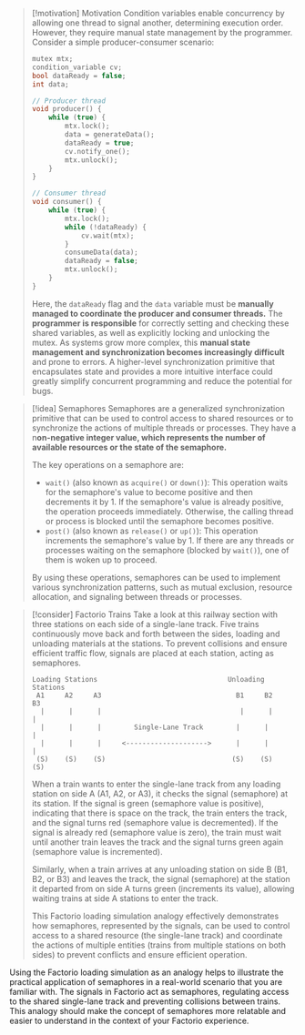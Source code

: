 > [!motivation] Motivation
> Condition variables enable concurrency by allowing one thread to signal another, determining execution order. However, they require manual state management by the programmer. Consider a simple producer-consumer scenario:
> ```cpp
> mutex mtx; 
> condition_variable cv;
> bool dataReady = false;
> int data;
> 
> // Producer thread
> void producer() {
>     while (true) {
>         mtx.lock();
>         data = generateData();
>         dataReady = true;
>         cv.notify_one();
>         mtx.unlock();
>     }
> }
> 
> // Consumer thread
> void consumer() {
>     while (true) {
>         mtx.lock();
>         while (!dataReady) {
>             cv.wait(mtx);
>         }
>         consumeData(data);
>         dataReady = false;
>         mtx.unlock();
>     }
> }
> ```
> Here, the `dataReady` flag and the `data` variable must be **manually managed to coordinate the producer and consumer threads.** The **programmer is responsible** for correctly setting and checking these shared variables, as well as explicitly locking and unlocking the mutex. As systems grow more complex, this **manual state management and synchronization becomes increasingly difficult** and prone to errors. A higher-level synchronization primitive that encapsulates state and provides a more intuitive interface could greatly simplify concurrent programming and reduce the potential for bugs.

> [!idea] Semaphores
> Semaphores are a generalized synchronization primitive that can be used to control access to shared resources or to synchronize the actions of multiple threads or processes. They have a n**on-negative integer value, which represents the number of available resources or the state of the semaphore.**
> 
> The key operations on a semaphore are:
> - `wait()` (also known as `acquire()` or `down()`): This operation waits for the semaphore's value to become positive and then decrements it by 1. If the semaphore's value is already positive, the operation proceeds immediately. Otherwise, the calling thread or process is blocked until the semaphore becomes positive.
> - `post()` (also known as `release()` or `up()`): This operation increments the semaphore's value by 1. If there are any threads or processes waiting on the semaphore (blocked by `wait()`), one of them is woken up to proceed.
> 
> By using these operations, semaphores can be used to implement various synchronization patterns, such as mutual exclusion, resource allocation, and signaling between threads or processes.

> [!consider] Factorio Trains
> Take a look at this railway section with three stations on each side of a single-lane track. Five trains continuously move back and forth between the sides, loading and unloading materials at the stations. To prevent collisions and ensure efficient traffic flow, signals are placed at each station, acting as semaphores.
> 
> ```
> Loading Stations                                Unloading Stations
>  A1     A2     A3                                 B1     B2     B3
>   |      |      |                                  |      |      |  
>   |      |      |        Single-Lane Track        |      |      |
>   |      |      |     <-------------------->      |      |      |
>  (S)    (S)    (S)                               (S)    (S)    (S)
> ```
> 
> When a train wants to enter the single-lane track from any loading station on side A (A1, A2, or A3), it checks the signal (semaphore) at its station. If the signal is green (semaphore value is positive), indicating that there is space on the track, the train enters the track, and the signal turns red (semaphore value is decremented). If the signal is already red (semaphore value is zero), the train must wait until another train leaves the track and the signal turns green again (semaphore value is incremented).
> 
> Similarly, when a train arrives at any unloading station on side B (B1, B2, or B3) and leaves the track, the signal (semaphore) at the station it departed from on side A turns green (increments its value), allowing waiting trains at side A stations to enter the track.
> 
> This Factorio loading simulation analogy effectively demonstrates how semaphores, represented by the signals, can be used to control access to a shared resource (the single-lane track) and coordinate the actions of multiple entities (trains from multiple stations on both sides) to prevent conflicts and ensure efficient operation.

Using the Factorio loading simulation as an analogy helps to illustrate the practical application of semaphores in a real-world scenario that you are familiar with. The signals in Factorio act as semaphores, regulating access to the shared single-lane track and preventing collisions between trains. This analogy should make the concept of semaphores more relatable and easier to understand in the context of your Factorio experience.
